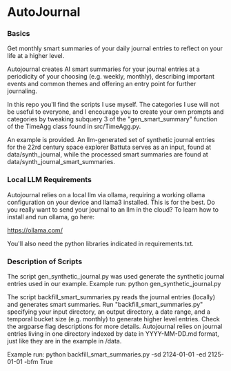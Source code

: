 # AutoJournal

### Basics

Get monthly smart summaries of your daily journal entries to reflect on your life at a higher level.

Autojournal creates AI smart summaries for your journal entries at a periodicity of your choosing (e.g. weekly, monthly), describing important events and common themes and offering an entry point for further journaling.

In this repo you'll find the scripts I use myself. The categories I use will not be useful to everyone, and I encourage you to create your own prompts and categories by tweaking subquery 3 of the "gen_smart_summary" function of the TimeAgg class found in src/TimeAgg.py.

An example is provided. An llm-generated set of synthetic journal entries for the 22rd century space explorer Battuta serves as an input, found at data/synth_journal, while the processed smart summaries are found at data/synth_journal_smart_summaries. 


### Local LLM Requirements

Autojournal relies on a local llm via ollama, requiring a working ollama configuration on your device and llama3 installed. This is for the best. Do you really want to send your journal to an llm in the cloud? To learn how to install and run ollama, go here: 

https://ollama.com/

You'll also need the python libraries indicated in requirements.txt.


### Description of Scripts

The script gen_synthetic_journal.py was used generate the synthetic journal entries used in our example.
Example run: python gen_synthetic_journal.py

The script backfill_smart_summaries.py reads the journal entries (locally) and generates smart summaries.
Run "backfill_smart_summaries.py" specifying your input directory, an output directory, a date range, and a temporal bucket size (e.g. monthly) to generate higher level entries. Check the argparse flag descriptions for more details. Autojournal relies on journal entries living in one directory indexed by date in YYYY-MM-DD.md format, just like they are in the example in /data. 

Example run: python backfill_smart_summaries.py -sd 2124-01-01 -ed 2125-01-01 -bfm True
